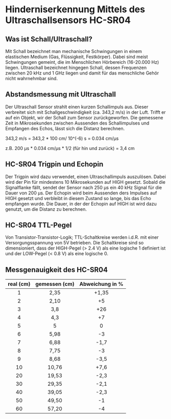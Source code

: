 # Hinderniserkennung Mittels des Ultraschallsensors HC-SR04

## Was ist Schall/Ultraschall?

Mit Schall bezeichnet man mechanische Schwingungen in einem elastischen Medium (Gas, Flüssigkeit, Festkörper). Dabei sind meist Schwingungen gemeint, die im Menschlichen Hörbereich (16-20.000 Hz) liegen. 
Ultraschall bezeichnet hingegen Schall, dessen Frequenzen zwischen 20 kHz und 1 GHz liegen und damit für das menschliche Gehör nicht wahrnehmbar sind. 

## Abstandsmessung mit Ultraschall

Der Ultraschall Sensor strahlt einen kurzen Schallimpuls aus. Dieser verbreitet sich mit Schallgeschwindigkeit (ca. 343,2 m/s) in der Luft. Trifft er auf ein Objekt, wir der Schall zum Sensor zurückgeworfen. Die gemessene Zeit in Mikrosekunden zwischen Aussenden des Schallimpulses und Empfangen des Echos, lässt sich die Distanz berechnen.

343,2 m/s = 343,2 * 100 cm/ 10^(-6) s = 0.034 cm/µs

z.B. 200 µs * 0.034 cm/µs * 1/2 (für hin und zurück) = 3,4 cm

## HC-SR04 Trigpin und Echopin

Der Trigpin wird dazu verwendet, einen Ultraschallimpuls auszulösen. Dabei wird der Pin für mindestens 10 Mikrosekunden auf HIGH gesetzt. Sobald die Signalflanke fällt, sendet der Sensor nach 250 µs ein 40 kHz Signal für die Dauer von 200 µs.
Der Echopin wird beim Aussenden ders Impulses auf HIGH gesetzt und verbleibt in diesem Zustand so lange, bis das Echo empfangen wurde.
Die Dauer, in der der Echopin auf HIGH ist wird dazu genutzt, um die Distanz zu berechnen.

## HC-SR04 TTL-Pegel

Von Transistor-Transistor-Logik; TTL-Schaltkreise werden i.d.R. mit einer Versorgungsspannung von 5V betrieben. Die Schaltkreise sind so dimensioniert, dass der HIGH-Pegel (> 2.4 V) als eine logische 1 definiert ist und der LOW-Pegel (< 0.8 V) als eine logische 0.

## Messgenauigkeit des HC-SR04

|  real (cm)  |  gemessen (cm)  |  Abweichung in %  |
| :---------: | :-------------: | :---------------: |
|       1     |   2,35          |     +1,35         |
|       2     |   2,10          |     +5            |
|       3     |   3,8           |     +26           | 
|       4     |   4,3           |     +7            |  
|       5     |   5             |      0            |    
|       6     |   5,98          |     -3            |  
|       7     |   6,88          |     -1,7          |    
|       8     |   7,75          |     -3            |    
|       9     |   8,68          |     -3,5          |      
|       10    |   10,76         |     +7,6          |       
|       20    |   19,53         |     -2,3          |     
|       30    |   29,35         |     -2,1          |      
|       40    |   39,05         |     -2,3          |       
|       50    |   49,50         |     -1            |     
|       60    |   57,20         |     -4            |      




